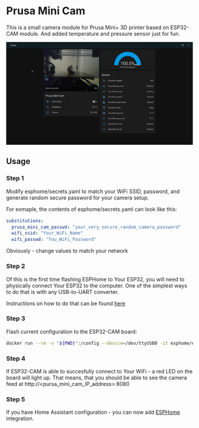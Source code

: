# Prusa Mini Cam

This is a small camera module for Prusa Mini+ 3D printer based on ESP32-CAM module.
And added temperature and pressure sensor just for fun.

![Screenshot](img/screenshot.png)

## Usage

### Step 1

Modify esphome/secrets.yaml to match your WiFi SSID, password, and generate random secure password for your camera setup.

For exmaple, the contents of esphome/secrets.yaml can look like this:
```yaml
substitutions:
  prusa_mini_cam_passwd: "your_very_secure_random_camera_password"
  wifi_ssid: "Your_WiFi_Name"
  wifi_passwd: "You_WiFi_Password"
```

Obviously - change values to match your network

### Step 2

Of this is the first time flashing ESPHome to Your ESP32, you will need to physically connect Your ESP32 to the computer.
One of the simplest ways to do that is with any USB-to-UART converter.

Instructions on how to do that can be found [here](https://esphome.io/guides/physical_device_connection.html)

### Step 3

Flash current configuration to the ESP32-CAM board:
```sh
docker run --rm -v "${PWD}":/config --device=/dev/ttyUSB0 -it esphome/esphome run esphome/prusa_mini_cam.yaml
```

### Step 4


If ESP32-CAM is able to succesfully connect to Your WiFi - a red LED on the board will light up.
That means, that you should be able to see the camera feed at http://<pursa_mini_cam_IP_address>:8080

### Step 5

If you have Home Assistant configuration - you can now add [ESPHome](https://www.home-assistant.io/integrations/esphome/) integration.

# 
